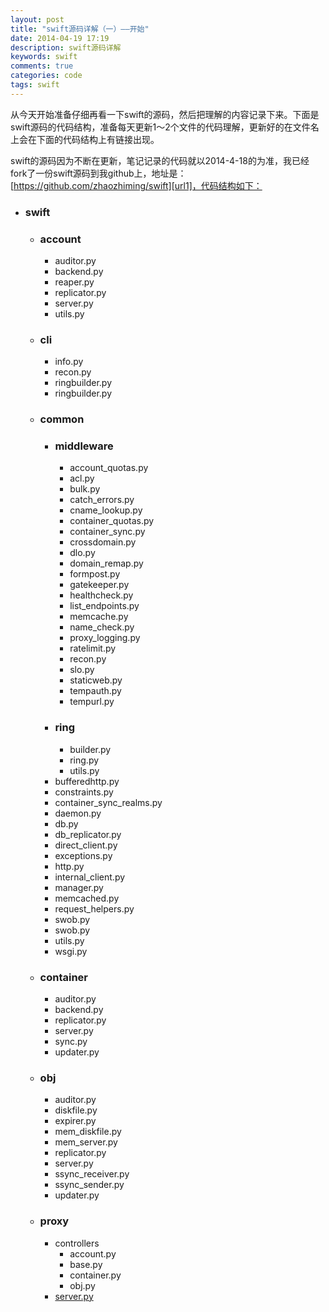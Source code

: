 ```yaml
---
layout: post
title: "swift源码详解（一）——开始"
date: 2014-04-19 17:19
description: swift源码详解
keywords: swift
comments: true
categories: code
tags: swift
---
```


从今天开始准备仔细再看一下swift的源码，然后把理解的内容记录下来。下面是swift源码的代码结构，准备每天更新1～2个文件的代码理解，更新好的在文件名上会在下面的代码结构上有链接出现。  
  
<!--more-->  
swift的源码因为不断在更新，笔记记录的代码就以2014-4-18的为准，我已经fork了一份swift源码到我github上，地址是：[https://github.com/zhaozhiming/swift][url1]，代码结构如下：  
  
* ### swift 
	* ### account
		* auditor.py
		* backend.py
		* reaper.py
		* replicator.py
		* server.py
		* utils.py
	* ### cli
		* info.py
		* recon.py
		* ringbuilder.py
		* ringbuilder.py
	* ### common
		* ### middleware
			* account_quotas.py
			* acl.py
			* bulk.py
			* catch_errors.py
			* cname_lookup.py
			* container_quotas.py
			* container_sync.py
			* crossdomain.py
			* dlo.py
			* domain_remap.py
			* formpost.py
			* gatekeeper.py
			* healthcheck.py
			* list_endpoints.py
			* memcache.py
			* name_check.py
			* proxy_logging.py
			* ratelimit.py
			* recon.py
			* slo.py
			* staticweb.py
			* tempauth.py
			* tempurl.py
		* ### ring
			* builder.py
			* ring.py
			* utils.py
		* bufferedhttp.py
		* constraints.py
		* container_sync_realms.py
		* daemon.py
		* db.py
		* db_replicator.py
		* direct_client.py
		* exceptions.py
		* http.py
		* internal_client.py
		* manager.py
		* memcached.py
		* request_helpers.py
		* swob.py
		* swob.py
		* utils.py
		* wsgi.py
	* ### container
		* auditor.py	
		* backend.py	
		* replicator.py	
		* server.py	
		* sync.py	
		* updater.py
	* ### obj
		* auditor.py	
		* diskfile.py
		* expirer.py
		* mem_diskfile.py
		* mem_server.py
		* replicator.py
		* server.py
		* ssync_receiver.py
		* ssync_sender.py
		* updater.py
	* ### proxy
		* controllers
			* account.py
			* base.py
			* container.py
			* obj.py
		* [server.py][url2]

[url1]: https://github.com/zhaozhiming/swift
[url2]: http://zhaozhiming.github.io/blog/2014/04/20/swift-code-explain-proxy-server/